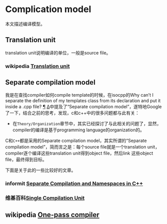 # Complication model

本文描述编译模型。

## Translation unit

translation unit说明编译的单位，一般是source file。

### wikipedia [Translation unit](https://en.wikipedia.org/wiki/Translation_unit_(programming))

## Separate compilation model

我是在查找compiler如何compile template的时候，在isocpp的Why can’t I separate the definition of my templates class from its declaration and put it inside a .cpp file? [¶](https://isocpp.org/wiki/faq/templates#templates-defn-vs-decl) [Δ](https://isocpp.org/wiki/faq/templates#)中提及了“Separate compilation model”，遂特地Google了一下，结合之前的思考，发现，c和c++中的很多问题都与此有关：

- 在`Theory/Organization`章节中，其实已经探讨了与此相关的问题了，显然，compiler的编译是基于programming language的organization的。

C和`C++`都是采用的Separate compilation model，其实所谓的“Separate compilation model”，简而言之是：每个source file就是一个translation unit，compiler逐个编译这些translation unit得到object file，然后link 这些object file，最终得到目标。

下面是关于此的一些比较好的文章。

### informit [Separate Compilation and Namespaces in C++](https://www.informit.com/articles/article.aspx?p=26039)





### 维基百科[Single Compilation Unit](https://en.wikipedia.org/wiki/Single_Compilation_Unit)



## wikipedia [One-pass compiler](https://en.wikipedia.org/wiki/One-pass_compiler)